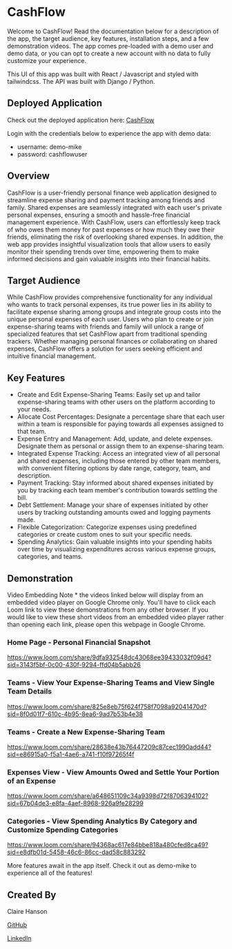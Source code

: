 # CashFlow

Welcome to CashFlow! Read the documentation below for a description of the app, the target audience, key features, installation steps, and a few demonstration videos. The app comes pre-loaded with a demo user and demo data, or you can opt to create a new account with no data to fully customize your experience.

This UI of this app was built with React / Javascript and styled with tailwindcss. The API was built with Django / Python.

## Deployed Application

Check out the deployed application here: [CashFlow](https://cashflow-6qcmj.ondigitalocean.app)

Login with the credentials below to experience the app with demo data:

* username: demo-mike
* password: cashflowuser

## Overview

CashFlow is a user-friendly personal finance web application designed to streamline expense sharing and payment tracking among friends and family. Shared expenses are seamlessly integrated with each user's private personal expenses, ensuring a smooth and hassle-free financial management experience. With CashFlow, users can effortlessly keep track of who owes them money for past expenses or how much they owe their friends, eliminating the risk of overlooking shared expenses. In addition, the web app provides insightful visualization tools that allow users to easily monitor their spending trends over time, empowering them to make informed decisions and gain valuable insights into their financial habits.

## Target Audience

While CashFlow provides comprehensive functionality for any individual who wants to track personal expenses, its true power lies in its ability to facilitate expense sharing among groups and integrate group costs into the unique personal expenses of each user. Users who plan to create or join expense-sharing teams with friends and family will unlock a range of specialized features that set CashFlow apart from traditional spending trackers. Whether managing personal finances or collaborating on shared expenses, CashFlow offers a solution for users seeking efficient and intuitive financial management.

## Key Features

* Create and Edit Expense-Sharing Teams: Easily set up and tailor expense-sharing teams with other users on the platform according to your needs.
* Allocate Cost Percentages: Designate a percentage share that each user within a team is responsible for paying towards all expenses assigned to that team.
* Expense Entry and Management: Add, update, and delete expenses. Designate them as personal or assign them to an expense-sharing team.
* Integrated Expense Tracking: Access an integrated view of all personal and shared expenses, including those entered by other team members, with convenient filtering options by date range, category, team, and description.
* Payment Tracking: Stay informed about shared expenses initiated by you by tracking each team member's contribution towards settling the bill.
* Debt Settlement: Manage your share of expenses initiated by other users by tracking outstanding amounts owed and logging payments made.
* Flexible Categorization: Categorize expenses using predefined categories or create custom ones to suit your specific needs.
* Spending Analytics: Gain valuable insights into your spending habits over time by visualizing expenditures across various expense groups, categories, and teams. 


## Demonstration

Video Embedding Note * the videos linked below will display from an embedded video player on Google Chrome only. You'll have to click each Loom link to view these demonstrations from any other browser. If you would like to view these short videos from an embedded video player rather than opening each link, please open this webpage in Google Chrome. 

### Home Page - Personal Financial Snapshot
https://www.loom.com/share/9dfa932548dc43068ee39433032f09d4?sid=3143f5bf-0c00-430f-9294-ffd04b5abb26

### Teams - View Your Expense-Sharing Teams and View Single Team Details
https://www.loom.com/share/825e8eb75f624f758f7098a92041470d?sid=8f0d01f7-610c-4b95-8ea6-9ad7b53b4e38

### Teams - Create a New Expense-Sharing Team
https://www.loom.com/share/28638e43b76447209c87cec1990add44?sid=e86915a0-f5a1-4ae6-a741-f10f97265f4f

### Expenses View - View Amounts Owed and Settle Your Portion of an Expense
https://www.loom.com/share/a648651109c34a9398d72f8706394102?sid=67b04de3-e8fa-4aef-8968-926a9fe28299

### Categories - View Spending Analytics By Category and Customize Spending Categories
https://www.loom.com/share/94368ac617e84bbe818a480cfed8ca49?sid=e8dfb01d-5458-46c6-86cc-dad58c883292

More features await in the app itself. Check it out as demo-mike to experience all of the features!

## Created By
Claire Hanson

[GitHub](https://github.com/clairecatohanson)

[LinkedIn](https://www.linkedin.com/in/claire-hanson/)
